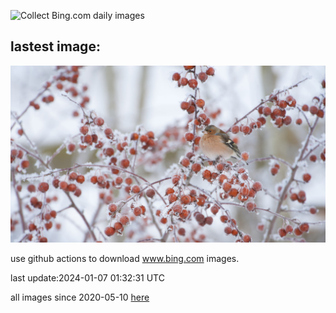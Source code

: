 ![Collect Bing.com daily images](https://github.com/counter2015/bing-daily-images/workflows/Collect%20Bing.com%20daily%20images/badge.svg)
## lastest image:
![](images/CrabappleChaffinch.jpg)

use github actions to download www.bing.com images.

last update:2024-01-07 01:32:31 UTC

all images since 2020-05-10 [here](https://github.com/counter2015/bing-daily-images/tree/master/images) 
